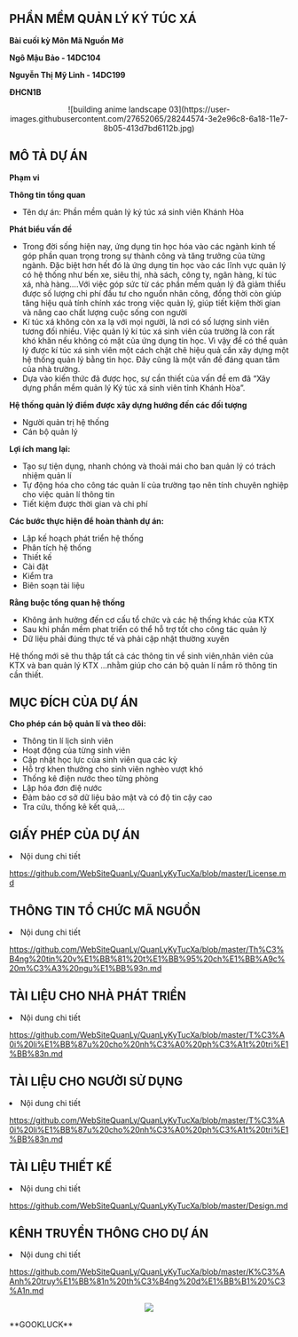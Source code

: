 ﻿## PHẦN MỀM QUẢN LÝ KÝ TÚC XÁ
**Bài cuối kỳ Môn Mã Nguồn Mở**

**Ngô Mậu Bảo - 14DC104**

**Nguyễn Thị Mỹ Linh - 14DC199**

**ĐHCN1B**

<p align="center">![building anime landscape 03](https://user-images.githubusercontent.com/27652065/28244574-3e2e96c8-6a18-11e7-8b05-413d7bd6112b.jpg)
</p>

## MÔ TẢ DỰ ÁN

**Phạm vi**

**Thông tin tổng quan**

<ul>
  <li>Tên dự án: Phần mềm quản lý ký túc xá sinh viên Khánh Hòa</li>
</ul>

**Phát biểu vấn đề**

<ul>
  <li>Trong đời sống hiện nay, ứng dụng tin học hóa vào các ngành kinh tế góp
	phần quan trọng trong sự thành công và tăng trưởng của từng ngành. Đặc biệt hơn 
	hết đó là ứng dụng tin học vào các lĩnh vực quản lý có hệ thống như bến xe, siêu 
	thị, nhà sách, công ty, ngân hàng, kí túc xá, nhà hàng….Với việc góp sức từ các 
	phần mềm quản lý đã giảm thiểu được số lượng chi phí đầu tư cho nguồn nhân 
	công, đồng thời còn giúp tăng hiệu quả tính chính xác trong việc quản lý, giúp tiết 
	kiệm thời gian và nâng cao chất lượng cuộc sống con người</li>
  <li>Kí túc xá không còn xa lạ với mọi người, là nơi có số lượng sinh viên tương
	đối nhiều. Việc quản lý kí túc xá sinh viên của trường là con rất khó khăn nếu
	không có mặt của ứng dụng tin học. Vì vậy để có thể quản lý được kí túc xá sinh 
	viên một cách chặt chẽ hiệu quả cần xây dựng một hệ thống quản lý bằng tin học.
	Đây cũng là một vấn đề đáng quan tâm của nhà trường. </li>
  <li>Dựa vào kiến thức đã được học, sự cần thiết của vấn đề em đã “Xây dựng 
	phần mềm quản lý Ký túc xá sinh viên tỉnh Khánh Hòa”. </li>

</ul>

**Hệ thống quản lý điểm được xây dựng hướng đến các đối tượng**
<ul>
  <li>Người quản trị hệ thống</li>
  <li>Cán bộ quản lý</li>
</ul>

**Lợi ích mang lại:**

<ul>
  <li>Tạo sự tiện dụng, nhanh chóng và thoải mái cho ban quản lý có trách nhiệm quản lí</li>
  <li>Tự động hóa cho công tác quản lí của trường tạo nên tính chuyên nghiệp cho việc quản lí thông tin</li>
  <li>Tiết kiệm được thời gian và chi phí</li>

</ul>

**Các bước thực hiện để hoàn thành dự án:**
<ul>
  <li>Lập kế hoạch phát triển hệ thống</li>
  <li>Phân tích hệ thống</li>
  <li>Thiết kế</li>
  <li>Cài đặt</li>
  <li>Kiểm tra</li>
  <li>Biên soạn tài liệu</li>

</ul>

**Rằng buộc tổng quan hệ thống**
<ul>
  <li>Không ảnh hưởng đến cơ cấu tổ chức và các hệ thống khác của KTX</li>
  <li>Sau khi phần mềm phat triển có thể hỗ trợ tốt cho công tác quản lý</li>
  <li>Dữ liệu phải đúng thực tế và phải cập nhật thường xuyên</li>
</ul>
		
Hệ thống mới sẽ thu thập tất cả các thông tin về sinh viên,nhân viên của KTX và ban quản lý KTX …nhằm 
giúp cho cán bộ quản lí nắm rõ thông tin cần thiết.


## MỤC ĐÍCH CỦA DỰ ÁN  

**Cho phép cán bộ quản lí và theo dõi:**
<ul>
  <li>Thông tin lí lịch sinh viên</li>
  <li>Hoạt động của từng sinh viên</li>
  <li>Cập nhật học lực của sinh viên qua các kỳ</li>
  <li>Hỗ trợ khen thưởng cho sinh viên nghèo vượt khó</li>
  <li>Thống kê điện nước theo từng phòng</li>
  <li>Lập hóa đơn điệ nước</li>
  <li>Đảm bảo cơ sở dữ liệu bảo mật và có độ tin cậy cao</li>
  <li>Tra cứu, thống kê kết quả,...</li>
</ul>

## GIẤY PHÉP CỦA DỰ ÁN

<li>Nội dung chi tiết</li>

<a>https://github.com/WebSiteQuanLy/QuanLyKyTucXa/blob/master/License.md</a>

## THÔNG TIN TỔ CHỨC MÃ NGUỒN 

<li>Nội dung chi tiết</li>

<a>https://github.com/WebSiteQuanLy/QuanLyKyTucXa/blob/master/Th%C3%B4ng%20tin%20v%E1%BB%81%20t%E1%BB%95%20ch%E1%BB%A9c%20m%C3%A3%20ngu%E1%BB%93n.md</a>

## TÀI LIỆU CHO NHÀ PHÁT TRIỂN

<li>Nội dung chi tiết</li>

<a>https://github.com/WebSiteQuanLy/QuanLyKyTucXa/blob/master/T%C3%A0i%20li%E1%BB%87u%20cho%20nh%C3%A0%20ph%C3%A1t%20tri%E1%BB%83n.md</a>

## TÀI LIỆU CHO NGƯỜI SỬ DỤNG

<li>Nội dung chi tiết</li>

<a>https://github.com/WebSiteQuanLy/QuanLyKyTucXa/blob/master/T%C3%A0i%20li%E1%BB%87u%20cho%20nh%C3%A0%20ph%C3%A1t%20tri%E1%BB%83n.md</a>

## TÀI LIỆU THIẾT KẾ

<li>Nội dung chi tiết</li>

<a>https://github.com/WebSiteQuanLy/QuanLyKyTucXa/blob/master/Design.md</a>

## KÊNH TRUYỀN THÔNG CHO DỰ ÁN

<li>Nội dung chi tiết</li> 

<a>https://github.com/WebSiteQuanLy/QuanLyKyTucXa/blob/master/K%C3%AAnh%20truy%E1%BB%81n%20th%C3%B4ng%20d%E1%BB%B1%20%C3%A1n.md</a>

<p align="center"><img src="http://file.hstatic.net/1000192210/product/upload_076262f72c1e4dd1a104b92aff2e5d01.jpg"></p>  
 **GOOKLUCK**